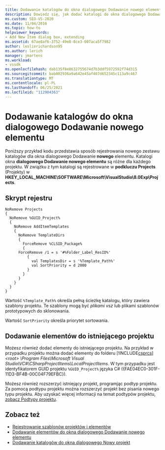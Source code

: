```yaml
---
title: Dodawanie katalogów do okna dialogowego Dodawanie nowego elementu | Microsoft Docs
description: Dowiedz się, jak dodać katalogi do okna dialogowego Dodawanie nowego elementu Visual Studio pomocą skryptu rejestru w celu zarejestrowania katalogów.
ms.custom: SEO-VS-2020
ms.date: 11/04/2016
ms.topic: how-to
helpviewer_keywords:
- Add New Item dialog box, extending
ms.assetid: 67ae8af6-3752-49e8-8ce3-007aca5f7982
author: leslierichardson95
ms.author: lerich
manager: jmartens
ms.workload:
- vssdk
ms.openlocfilehash: dab135f8e8632755674d7b3ddf5972592f74d315
ms.sourcegitcommit: bab002936a9a642e45af407d652345c113a9c467
ms.translationtype: MT
ms.contentlocale: pl-PL
ms.lasthandoff: 06/25/2021
ms.locfileid: "112904363"
---
```

# <a name="add-directories-to-the-add-new-item-dialog-box"></a>Dodawanie katalogów do okna dialogowego Dodawanie nowego elementu
Poniższy przykład kodu przedstawia sposób rejestrowania nowego zestawu katalogów dla okna dialogowego Dodawanie **nowego** elementu. Katalogi okna **dialogowego Dodawanie nowego elementu** są różne dla każdego projektu. W związku z tym katalogi są rejestrowane w **podkluczu Projects** (Projekty) w **HKEY_LOCAL_MACHINE\SOFTWARE\Microsoft\VisualStudio\8.0Exp\Projects**.

## <a name="registry-script"></a>Skrypt rejestru

```
NoRemove Projects
{
  NoRemove %GUID_Project%
  {
    NoRemove AddItemTemplates
    {
      NoRemove TemplateDirs
      {
        ForceRemove %CLSID_Package%
        {
      ForceRemove /1 = s '#%Folder_Label_ResID%'
          {
            val TemplatesDir = s '%Template_Path%'
            val SortPriority = d 2000
          }
        }
      }
    }
  }
}
```

 Wartość `%Template_Path%` określa pełną ścieżkę katalogu, który zawiera szablony projektu. Te szablony mogą być *plikami vsz* lub plikami szablonów prototypowych do sklonowania.

 Wartość `SortPriority` określa priorytet sortowania.

## <a name="add-items-to-an-existing-project"></a>Dodawanie elementów do istniejącego projektu
 Możesz również dodać elementy do istniejącego projektu. Na przykład w przypadku projektu można dodać elementy do folderu [!INCLUDE[csprcs](../../data-tools/includes/csprcs_md.md)] *\<root> \Program Files\Microsoft Visual Studio\VC#\CSharpProjectItems\LocalProjectItems.* W tym przypadku jest identyfikatorem GUID projektu `%GUID_Project%` języka C# ({FAE04EC0-301F-11D3-BF4B-00C04F79EFBC}).

 Możesz również rozszerzyć istniejący projekt, programjąc podtyp projektu. Za pomocą podtypu projektu można rozszerzyć projekt bez pisania nowego typu projektu. Aby uzyskać więcej informacji na temat podtypów projektu, [zobacz Podtypy projektu](../../extensibility/internals/project-subtypes.md).

## <a name="see-also"></a>Zobacz też
- [Rejestrowanie szablonów projektów i elementów](../../extensibility/internals/registering-project-and-item-templates.md)
- [Dodawanie elementów do okna dialogowego Dodawanie nowego elementu](../../extensibility/internals/adding-items-to-the-add-new-item-dialog-boxes.md)
- [Dodawanie katalogów do okna dialogowego Nowy projekt](../../extensibility/internals/adding-directories-to-the-new-project-dialog-box.md)

